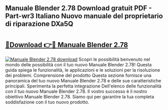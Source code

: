 ## Manuale Blender 2.78 Download gratuit PDF - Part-wr3 Italiano Nuovo manuale del proprietario di riparazione DXa5Q

# <h2><a href="http://dfam33.blite.top/?on=Manuale+Blender+2.78">🔗Download 👉🔴 Manuale Blender 2.78</a></h2>

[![Manuale Blender 2.78 download](https://i.imgur.com/lujVjoI.png)](http://dfam33.blite.top/?on=Manuale+Blender+2.78)
Scopri le possibilità benvenuto nel mondo delle possibilità con il tuo nuovo Manuale Blender 2.78! Questa guida spiega le funzionalità, le applicazioni e le soluzioni per la risoluzione dei problemi. Comprensione del prodotto Questa sezione fornisce una panoramica del tuo nuovo Manuale Blender 2.78 e delle sue caratteristiche principali. Sperimenta la perfetta integrazione Dell'elenco delle funzionalità con il tuo nuovo Manuale Blender 2.78. Il vostro successo è il nostro obiettivo Manuale Blender 2.78. Siamo qui per garantire la tua completa soddisfazione con il tuo nuovo prodotto.
